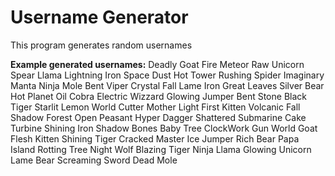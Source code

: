 # Username Generator
This program generates random usernames

__Example generated usernames:__
Deadly Goat
Fire Meteor
Raw Unicorn
Spear Llama
Lightning Iron
Space Dust
Hot Tower
Rushing Spider
Imaginary Manta
Ninja Mole
Bent Viper
Crystal Fall
Lame Iron
Great Leaves
Silver Bear
Hot Planet
Oil Cobra
Electric Wizzard
Glowing Jumper
Bent Stone
Black Tiger
Starlit Lemon
World Cutter
Mother Light
First Kitten
Volcanic Fall
Shadow Forest
Open Peasant
Hyper Dagger
Shattered Submarine
Cake Turbine
Shining Iron
Shadow Bones
Baby Tree
ClockWork Gun
World Goat
Flesh Kitten
Shining Tiger
Cracked Master
Ice Jumper
Rich Bear
Papa Island
Rotting Tree
Night Wolf
Blazing Tiger
Ninja Llama
Glowing Unicorn
Lame Bear
Screaming Sword
Dead Mole

